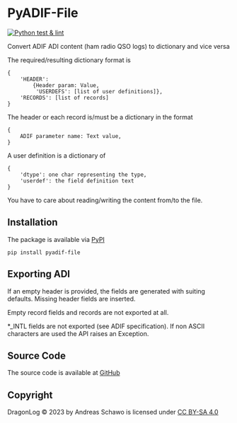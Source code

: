 PyADIF-File
===========

[![Python test & lint](https://github.com/gitandy/PyADIF-File/actions/workflows/python-package.yml/badge.svg?branch=master)](https://github.com/gitandy/PyADIF-File/actions/workflows/python-package.yml)

Convert ADIF ADI content (ham radio QSO logs) to dictionary and vice versa

The required/resulting dictionary format is

    {
        'HEADER': 
            {Header param: Value,
             'USERDEFS': [list of user definitions]},
        'RECORDS': [list of records]
    }

The header or each record is/must be a dictionary in the format
    
    {
        ADIF parameter name: Text value,
    }

A user definition is a dictionary of
    
    {
        'dtype': one char representing the type,
        'userdef': the field definition text
    }

You have to care about reading/writing the content from/to the file.

Installation
------------
The package is available via [PyPI](https://pypi.org/project/PyADIF-File/)

    pip install pyadif-file

Exporting ADI
-------------
If an empty header is provided, the fields are generated with suiting defaults.
Missing header fields are inserted.

Empty record fields and records are not exported at all.

*_INTL fields are not exported (see ADIF specification).
If non ASCII characters are used the API raises an Exception.

Source Code
-----------
The source code is available at [GitHub](https://github.com/gitandy/PyADIF-File)

Copyright
---------
DragonLog &copy; 2023 by Andreas Schawo is licensed under [CC BY-SA 4.0](http://creativecommons.org/licenses/by-sa/4.0/) 
